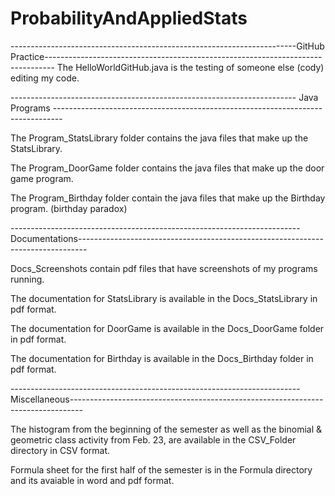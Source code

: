 # ProbabilityAndAppliedStats
-----------------------------------------------------------------------GitHub Practice--------------------------------------------------------------------------------
The HelloWorldGitHub.java is the testing of someone else (cody) editing my code.

----------------------------------------------------------------------- Java Programs --------------------------------------------------------------------------------

The Program_StatsLibrary folder contains the java files that make up the StatsLibrary.

The Program_DoorGame folder contains the java files that make up the door game program.

The Program_Birthday folder contain the java files that make up the Birthday program. (birthday paradox)

------------------------------------------------------------------------Documentations--------------------------------------------------------------------------------

Docs_Screenshots contain pdf files that have screenshots of my programs running.

The documentation for StatsLibrary is available in the Docs_StatsLibrary in pdf format. 

The documentation for DoorGame is available in the Docs_DoorGame folder in pdf format.

The documentation for Birthday is available in the Docs_Birthday folder in pdf format.

------------------------------------------------------------------------Miscellaneous---------------------------------------------------------------------------------

The histogram from the beginning of the semester as well as the binomial & geometric class activity from Feb. 23, are available in the CSV_Folder directory in CSV format.

Formula sheet for the first half of the semester is in the Formula directory and its avaiable in word and pdf format.
